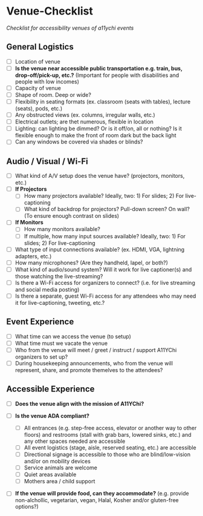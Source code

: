 # Venue-Checklist
_Checklist for accessibility venues of a11ychi events_

## General Logistics
- [ ] Location of venue
- [ ] **Is the venue near accessible public transportation e.g. train, bus, drop-off/pick-up, etc.?** (Important for people with disabilities and people with low incomes)
- [ ] Capacity of venue
- [ ] Shape of room. Deep or wide?
- [ ] Flexibility in seating formats (ex. classroom (seats with tables), lecture (seats), pods, etc.)
- [ ] Any obstructed views (ex. columns, irregular walls, etc.)
- [ ] Electrical outlets; are thet numerous, flexible in location
- [ ] Lighting: can lighting be dimmed? Or is it off/on, all or nothing? Is it flexible enough to make the front of room dark but the back light
- [ ] Can any windows be covered via shades or blinds?

## Audio / Visual / Wi-Fi
- [ ] What kind of A/V setup does the venue have? (projectors, monitors, etc.)
 - [ ] **If Projectors**
   - [ ] How many projectors available? Ideally, two: 1) For slides; 2) For live-captioning
   - [ ] What kind of backdrop for projectors? Pull-down screen? On wall? (To ensure enough contrast on slides)
 - [ ] **If Monitors**
   - [ ] How many monitors available? 
   - [ ] If multiple, how many input sources available? Ideally, two: 1) For slides; 2) For live-captioning
 - [ ] What type of input connections available? (ex. HDMI, VGA, lightning adapters, etc.)
 - [ ] How many microphones? (Are they handheld, lapel, or both?) 
 - [ ] What kind of audio/sound system? Will it work for live captioner(s) and those watching the live-streaming?
- [ ] Is there a Wi-Fi access for organizers to connect? (i.e. for live streaming and social media posting)
- [ ] Is there a separate, guest Wi-Fi access for any attendees who may need it for live-captioning, tweeting, etc.?
 
## Event Experience
- [ ] What time can we access the venue (to setup)
- [ ] What time must we vacate the venue
- [ ] Who from the venue will meet / greet / instruct / support A11YChi organizers to set up?
- [ ] During housekeeping announcements, who from the venue will represent, share, and promote themelves to the attendees?

## Accessible Experience

- [ ] **Does the venue align with the mission of A11YChi?** 

- [ ] **Is the venue ADA compliant?**
  - [ ] All entrances (e.g. step-free access, elevator or another way to other floors) and restrooms (stall with grab bars, lowered sinks, etc.) and any other spaces needed are accessible
  - [ ] All event logistics (stage, aisle, reserved seating, etc.) are accessible
  - [ ] Directional signage is accessible to those who are blind/low-vision and/or on mobility devices
  - [ ] Service animals are welcome
  - [ ] Quiet areas available
  - [ ] Mothers area / child support

- [ ] **If the venue will provide food, can they accommodate?** (e.g. provide non-alchollic, vegetarian, vegan, Halal, Kosher and/or gluten-free options?)
